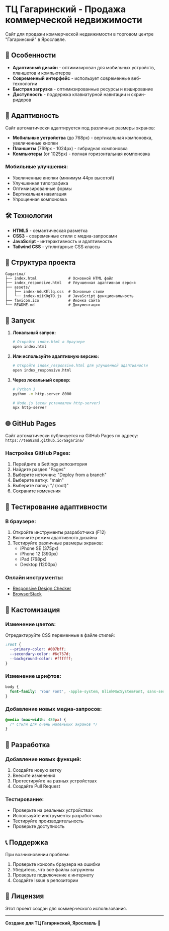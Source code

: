 # ТЦ Гагаринский - Продажа коммерческой недвижимости

Сайт для продажи коммерческой недвижимости в торговом центре "Гагаринский" в Ярославле.

## 🚀 Особенности

- **Адаптивный дизайн** - оптимизирован для мобильных устройств, планшетов и компьютеров
- **Современный интерфейс** - использует современные веб-технологии
- **Быстрая загрузка** - оптимизированные ресурсы и кэширование
- **Доступность** - поддержка клавиатурной навигации и скрин-ридеров

## 📱 Адаптивность

Сайт автоматически адаптируется под различные размеры экранов:

- **Мобильные устройства** (до 768px) - вертикальная компоновка, увеличенные кнопки
- **Планшеты** (769px - 1024px) - гибридная компоновка
- **Компьютеры** (от 1025px) - полная горизонтальная компоновка

### Мобильные улучшения:
- Увеличенные кнопки (минимум 44px высотой)
- Улучшенная типографика
- Оптимизированные формы
- Вертикальная навигация
- Упрощенная компоновка

## 🛠 Технологии

- **HTML5** - семантическая разметка
- **CSS3** - современные стили с медиа-запросами
- **JavaScript** - интерактивность и адаптивность
- **Tailwind CSS** - утилитарные CSS классы

## 📁 Структура проекта

```
Gagarina/
├── index.html              # Основной HTML файл
├── index_responsive.html   # Улучшенная адаптивная версия
├── assets/
│   ├── index-AduXEllq.css  # Основные стили
│   └── index-niiK0gTO.js   # JavaScript функциональность
├── favicon.ico             # Иконка сайта
└── README.md               # Документация
```

## 🚀 Запуск

1. **Локальный запуск:**
   ```bash
   # Откройте index.html в браузере
   open index.html
   ```

2. **Или используйте адаптивную версию:**
   ```bash
   # Откройте index_responsive.html для улучшенной адаптивности
   open index_responsive.html
   ```

3. **Через локальный сервер:**
   ```bash
   # Python 3
   python -m http.server 8000
   
   # Node.js (если установлен http-server)
   npx http-server
   ```

## 🌐 GitHub Pages

Сайт автоматически публикуется на GitHub Pages по адресу:
`https://tea82md.github.io/Gagarina/`

### Настройка GitHub Pages:
1. Перейдите в Settings репозитория
2. Найдите раздел "Pages"
3. Выберите источник: "Deploy from a branch"
4. Выберите ветку: "main"
5. Выберите папку: "/ (root)"
6. Сохраните изменения

## 📱 Тестирование адаптивности

### В браузере:
1. Откройте инструменты разработчика (F12)
2. Включите режим адаптивного дизайна
3. Тестируйте различные размеры экранов:
   - iPhone SE (375px)
   - iPhone 12 (390px)
   - iPad (768px)
   - Desktop (1200px)

### Онлайн инструменты:
- [Responsive Design Checker](https://www.responsivedesignchecker.com/)
- [BrowserStack](https://www.browserstack.com/responsive)

## 🎨 Кастомизация

### Изменение цветов:
Отредактируйте CSS переменные в файле стилей:
```css
:root {
  --primary-color: #007bff;
  --secondary-color: #6c757d;
  --background-color: #ffffff;
}
```

### Изменение шрифтов:
```css
body {
  font-family: 'Your Font', -apple-system, BlinkMacSystemFont, sans-serif;
}
```

### Добавление новых медиа-запросов:
```css
@media (max-width: 480px) {
  /* Стили для очень маленьких экранов */
}
```

## 🔧 Разработка

### Добавление новых функций:
1. Создайте новую ветку
2. Внесите изменения
3. Протестируйте на разных устройствах
4. Создайте Pull Request

### Тестирование:
- Проверьте на реальных устройствах
- Используйте инструменты разработчика
- Тестируйте производительность
- Проверьте доступность

## 📞 Поддержка

При возникновении проблем:
1. Проверьте консоль браузера на ошибки
2. Убедитесь, что все файлы загружены
3. Проверьте подключение к интернету
4. Создайте Issue в репозитории

## 📄 Лицензия

Этот проект создан для коммерческого использования.

---

**Создано для ТЦ Гагаринский, Ярославль** 🏢